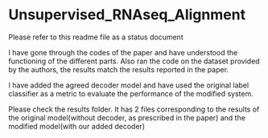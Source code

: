 # Unsupervised_RNAseq_Alignment

Please refer to this readme file as a status document

I have gone through the codes of the paper and have understood the functioning of the different parts.
Also ran the code on the dataset provided by the authors, the results match the results reported in the paper.

I have added the agreed decoder model and have used the original label classifier as a metric to evaluate the performance of the modified system.

Please check the results folder. It has 2 files corresponding to the results of the original model(without decoder, as prescribed in the paper) 
and the modified model(with our added decoder)

